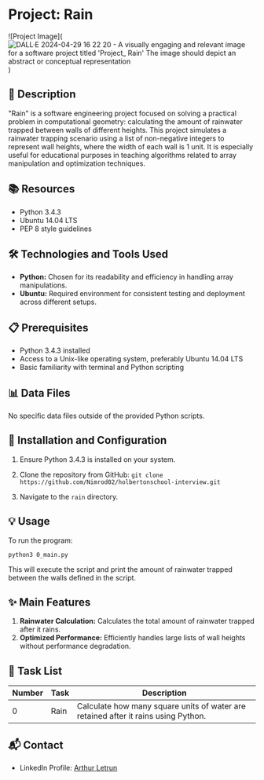 # Project: Rain

![Project Image](![DALL·E 2024-04-29 16 22 20 - A visually engaging and relevant image for a software project titled 'Project_ Rain'  The image should depict an abstract or conceptual representation](https://github.com/Nimrod02/holbertonschool-interview/assets/86027619/9ff9d082-cece-403b-9421-18227f95aa10))

## 📝 Description
"Rain" is a software engineering project focused on solving a practical problem in computational geometry: calculating the amount of rainwater trapped between walls of different heights. This project simulates a rainwater trapping scenario using a list of non-negative integers to represent wall heights, where the width of each wall is 1 unit. It is especially useful for educational purposes in teaching algorithms related to array manipulation and optimization techniques.

## 📚 Resources
- Python 3.4.3
- Ubuntu 14.04 LTS
- PEP 8 style guidelines

## 🛠️ Technologies and Tools Used
- **Python:** Chosen for its readability and efficiency in handling array manipulations.
- **Ubuntu:** Required environment for consistent testing and deployment across different setups.

## 📋 Prerequisites
- Python 3.4.3 installed
- Access to a Unix-like operating system, preferably Ubuntu 14.04 LTS
- Basic familiarity with terminal and Python scripting

## 📊 Data Files
No specific data files outside of the provided Python scripts.

## 🚀 Installation and Configuration
1. Ensure Python 3.4.3 is installed on your system.
2. Clone the repository from GitHub:
`git clone https://github.com/Nimrod02/holbertonschool-interview.git`

3. Navigate to the `rain` directory.

## 💡 Usage
To run the program:

`python3 0_main.py`

This will execute the script and print the amount of rainwater trapped between the walls defined in the script.

## ✨ Main Features
1. **Rainwater Calculation:** Calculates the total amount of rainwater trapped after it rains.
2. **Optimized Performance:** Efficiently handles large lists of wall heights without performance degradation.

## 📝 Task List
| Number | Task            | Description                                         |
| ------ | --------------- | --------------------------------------------------- |
| 0      | Rain            | Calculate how many square units of water are retained after it rains using Python. |

## 📬 Contact
- LinkedIn Profile: [Arthur Letrun](https://linkedin.com/in/Arthur-letrun)
